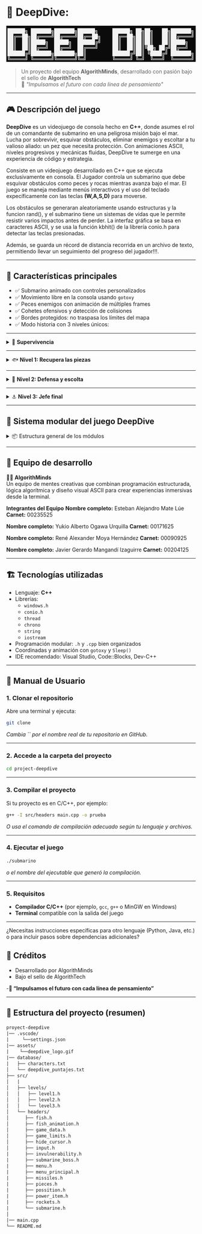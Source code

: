 # 🌊 DeepDive:

![DeepDive Logo](assets/deepdive_logo.gif)

> Un proyecto del equipo **AlgorithMinds**, desarrollado con pasión bajo el sello de **AlgorithTech**  
> 🧠 *"Impulsamos el futuro con cada línea de pensamiento"*

---

## 🎮 Descripción del juego

**DeepDive** es un videojuego de consola hecho en **C++**, donde asumes el rol de un comandante de submarino en una peligrosa misión bajo el mar.  
Lucha por sobrevivir, esquivar obstáculos, eliminar enemigos y escoltar a tu valioso aliado: un pez que necesita protección.
Con animaciones ASCII, niveles progresivos y mecánicas fluidas, DeepDive te sumerge en una experiencia de código y estrategia.

Consiste en un videojuego desarrollado en C++ que se ejecuta exclusivamente en consola. El Jugador controla un submarino que debe esquivar obstáculos como peces y rocas mientras avanza bajo el mar. El juego se maneja mediante menús interactivos y el uso del teclado expecíficamente con las teclas **(W,A,S,D)** para moverse.

Los obstáculos se generaran aleatoriamente usando estructuras y la funcion rand(), y el submarino tiene un sistemas de vidas que le permite resistir varios impactos antes de perder. La interfaz gráfica se basa en caracteres ASCII, y se usa la función kbhit() de la librería conio.h para detectar las teclas presionadas.

Además, se guarda un récord de distancia recorrida en un archivo de texto, permitiendo llevar un seguimiento del progreso del jugador!!!.

---

## 🚀 Características principales

- ✅ Submarino animado con controles personalizados
- ✅ Movimiento libre en la consola usando `gotoxy`
- ✅ Peces enemigos con animación de múltiples frames
- ✅ Cohetes ofensivos y detección de colisiones
- ✅ Bordes protegidos: no traspasa los límites del mapa
- ✅ Modo historia con 3 niveles únicos:

---

<details>
  <summary>🧱 <strong>Supervivencia</strong> </summary>
  <ul>
    <li>Sobrevive a oleadas de peces enemigos que aparecen de manera aleatoria.</li>
    <li>La dificultad aumenta con el tiempo: enemigos más rápidos y en mayor cantidad.</li>
    <li>Perfecto para practicar y mejorar tus habilidades antes de los niveles principales.</li>
    <li>Puedes ir viendo tu tiempo para mejorar poco a poco!!</li>
  </ul>

  ![Survival Mode](assets/survival_mode.png)
  **En este asombroso modo puedes eligir a tu gusto uno de los 4 submarinos!!**
  ![Skins](assets/Skins.png)
</details>


---

<details>
  <summary>🐟 <strong>Nivel 1: Recupera las piezas</strong></summary>
  <ul>
    <li>Explora el fondo marino para encontrar piezas esenciales que te permitirán rellenar el oxígeno del submarino.</li>
    <li>Enfréntate a peces guardianes que custodian cada una de las piezas.</li>
    <li>Ten cuidado!! Hay Piezas con formas extrañas(Podrian ser peces).</li>
  </ul>

  ![Level One](assets/Level1.png)
</details>

---

<details>
  <summary>🔱 <strong>Nivel 2: Defensa y escolta</strong></summary>
  <ul>
    <li>Tu misión es proteger y escoltar a un pez aliado a través de un territorio peligroso.</li>
    <li>El trayecto incluye zonas con corrientes marinas que afectan el movimiento.</li>
    <li>Coordina tus movimientos y ataques para sobrevivir juntos hasta el final del nivel.</li>
    <li>No dejes que devoren al pez aliado!!!</li>
  </ul>

  ![Level Two](assets/Level2.png)
</details>

---

<details>
  <summary>⚓ <strong>Nivel 3: Jefe final</strong></summary>
  <ul>
    <li>Enfréntate a un temible jefe marino con patrones de ataque únicos.</li>
    <li>Aprovecha los cohetes y tu destreza para esquivar ataques especiales.</li>
    <li>El escenario cuenta con elementos interactivos que puedes usar a tu favor.</li>
    <li>¡Derrota al jefe para completar la aventura y salvar el océano!</li>
  </ul>

  ![Level Three](assets/final.png)
![Historia](assets/History.png)

</details>


---

## 🔧 Sistema modular del juego DeepDive

<details>
  <summary>📦 Estructura general de los módulos</summary>

DeepDive está organizado de manera modular, con archivos `.h` y `.cpp` separados por función. Esto permite escalar el juego fácilmente, mantener el orden y facilitar el mantenimiento.

### 📁 Archivos clave

#### `submarine.h`

Encargado de toda la lógica del submarino:

* `PaintSubmarine(...)`: Pinta diferentes submarinos en consola con arte ASCII.
* `DeleteSubmarine(...)`: Borra el submarino al moverse.
* `MoveSubmarine(...)`: Mueve el submarino con las teclas (WASD y flechas).
* `PaintHearts(...)`, `PaintOxygen(...)`: Muestra la vida y oxígeno.
* `DestroySubmarine(...)`: Muestra animaciones de destrucción.
* `CollisionSubmarine(...)`: Efecto visual al recibir daño.

> Submarino representado en múltiples estilos con colores ANSI y caracteres ASCII. Soporta colisiones y animaciones.

---

#### `fish.h`

Define los peces enemigos (y la base del pez aliado):

* `Fish`: Struct con `x, y, frame`.
* `PaintFish(...)`, `ClearFish(...)`, `MoveFish(...)`: Animación y movimiento.
* `CollisionFish(...)`: Detecta choque con el submarino.

> Los peces tienen animación por frames (`<0)))><`, `<°)))><`, `<o)))><`) y se reposicionan al cruzar pantalla.

---

#### `rockets.h`

Controla los proyectiles enemigos:

* `Rocket`: Struct igual que Fish.
* `Paintrocket(...)`, `ClearRocket(...)`, `MoveRocket(...)`: Movimiento horizontal con animación.
* `CollisionRocket(...)`: Impacto contra el submarino.

> Los cohetes avanzan desde la derecha, y causan daño al impactar. También tienen animación propia.

---

#### `menuprincipal.h`

Construye el menú principal interactivo:

* Uso de arte ASCII (`██████╗ ███████╗...`).
* Menú principal y submenú de niveles.
* Animación de título con colores que cambian.
* Salida con arte y barra de carga animada.
* Integración con los niveles: `level1`, `level2`, `level3`, `survival_mode`.

> Interfaz amigable en consola con navegación por flechas y enter, y colores que cambian dinámicamente.

</details>

---

## 🧠 Equipo de desarrollo

👨‍💻 **AlgorithMinds**  
Un equipo de mentes creativas que combinan programación estructurada, lógica algorítmica y diseño visual ASCII para crear experiencias inmersivas desde la terminal.

**Integrantes del Equipo**
**Nombre completo:** Esteban Alejandro Mate Lúe **Carnet:** 00235525

**Nombre completo:** Yukio Alberto Ogawa Urquilla **Carnet:** 00171625

**Nombre completo:** René Alexander Moya Hernández **Carnet:** 00090925

**Nombre completo:** Javier Gerardo Mangandí Izaguirre **Carnet:** 00204125

---

## 🏗️ Tecnologías utilizadas

- Lenguaje: **C++**
- Librerías:
  - `windows.h`
  - `conio.h`
  - `thread`
  - `chrono`
  - `string`
  - `iostream`
- Programación modular: `.h` y `.cpp` bien organizados
- Coordinadas y animación con `gotoxy` y `Sleep()`
- IDE recomendado: Visual Studio, Code::Blocks, Dev-C++

---
## 📖 Manual de Usuario

### 1. Clonar el repositorio

Abre una terminal y ejecuta:

```bash
git clone

```

*Cambia `` por el nombre real de tu repositorio en GitHub.*

---

### 2. Accede a la carpeta del proyecto

```bash
cd project-deepdive
```

---

### 3. Compilar el proyecto

Si tu proyecto es en C/C++, por ejemplo:

```bash
g++ -I src/headers main.cpp -o prueba
```
*O usa el comando de compilación adecuado según tu lenguaje y archivos.*

---

### 4. Ejecutar el juego

```bash
./submarino
```
*o el nombre del ejecutable que generó la compilación.*

---

### 5. Requisitos

- **Compilador C/C++** (por ejemplo, `gcc`, `g++` o MinGW en Windows)
- **Terminal** compatible con la salida del juego

---

¿Necesitas instrucciones específicas para otro lenguaje (Python, Java, etc.) o para incluir pasos sobre dependencias adicionales?

## 🤝 Créditos
- Desarrollado por AlgorithMinds
- Bajo el sello de AlgorithTech

-**🧠 “Impulsamos el futuro con cada línea de pensamiento”**

---

## 📂 Estructura del proyecto (resumen)
```plaintext
proyect-deepdive
|── .vscode/
|     └──settings.json
|── assets/
|    └──deepdive_logo.gif
|── database/
|   ├── characters.txt
│   └── deepdive_puntajes.txt
├── src/
│   |
│   ├── levels/
│   │   ├── level1.h
│   │   ├── level2.h
│   │   └── level3.h
│   └── headers/
│      ├── fish.h
│      ├── fish_animation.h
│      ├── game_data.h
│      ├── game_limits.h
│      ├── hide_cursor.h
│      ├── input.h
|      ├── invulnerability.h
|      ├── submarine_boss.h
|      ├── menu.h
|      ├── menu_principal.h
|      ├── missiles.h
|      ├── pieces.h
|      ├── possition.h
|      ├── power_item.h
|      ├── rockets.h
|      └── submarine.h    
│ 
|── main.cpp
└── README.md
